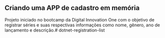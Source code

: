 ## Criando uma APP de cadastro em memória

Projeto iniciado no bootcamp da Digital Innovation One com o objetivo de registrar séries e suas respectivas informações como nome, gênero, ano de lançamento e descrição.# dotnet-registration-list
